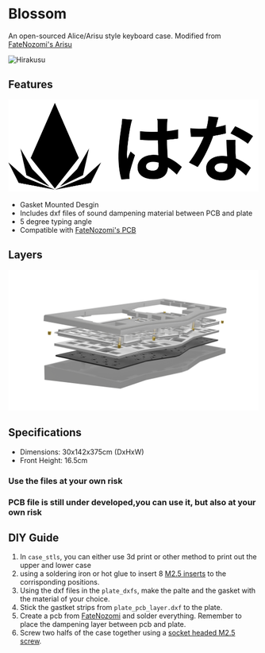 # Blossom

An open-sourced Alice/Arisu style keyboard case. Modified from [FateNozomi's Arisu](https://github.com/FateNozomi/arisu-case)

![Hirakusu](https://github.com/DoughnutTheGuy/Blossom/blob/main/Renders/new_frost.png?raw=true)

## Features

![Hirakusu](Renders/logo.png)

- Gasket Mounted Desgin
- Includes dxf files of sound dampening material between PCB and plate
- 5 degree typing angle
- Compatible with [FateNozomi's PCB](https://github.com/FateNozomi/arisu-pcb)

## Layers

![Layers](Renders/layers.png)

## Specifications 

- Dimensions: 30x142x375cm (DxHxW)
- Front Height: 16.5cm

### Use the files at your own risk
### PCB file is still under developed,you can use it, but also at your own risk

## DIY Guide

1. In `case_stls`, you can either use 3d print or other method to print out the upper and lower case
2. using a soldering iron or hot glue to insert 8 [M2.5 inserts](https://www.amazon.com/uxcell-Threaded-Insert-Embedded-Knurled/dp/B01N3N5J2F) to the corrisponding positions.
3. Using the dxf files in the `plate_dxfs`, make the palte and the gasket with the material of your choice.
4. Stick the gastket strips from `plate_pcb_layer.dxf` to the plate.
5. Create a pcb from [FateNozomi](https://github.com/FateNozomi/arisu-pcb) and solder everything. Remember to place the dampening layer between pcb and plate.
6. Screw two halfs of the case together using a [socket headed M2.5 screw](https://www.amazon.com/50-M2-5-0-45-5mm-Stainless-MonsterBolts/dp/B078KZZKPC).


